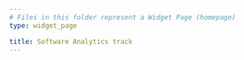 ```yaml
---
# Files in this folder represent a Widget Page (homepage)
type: widget_page

title: Software Analytics track
---
```

